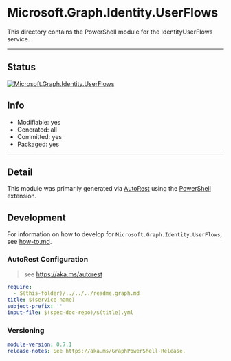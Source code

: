 <!-- region Generated -->
# Microsoft.Graph.Identity.UserFlows
This directory contains the PowerShell module for the IdentityUserFlows service.

---
## Status
[![Microsoft.Graph.Identity.UserFlows](https://img.shields.io/powershellgallery/v/Microsoft.Graph.Identity.UserFlows.svg?style=flat-square&label=Microsoft.Graph.Identity.UserFlows "Microsoft.Graph.Identity.UserFlows")](https://www.powershellgallery.com/packages/Microsoft.Graph.Identity.UserFlows/)

## Info
- Modifiable: yes
- Generated: all
- Committed: yes
- Packaged: yes

---
## Detail
This module was primarily generated via [AutoRest](https://github.com/Azure/autorest) using the [PowerShell](https://github.com/Azure/autorest.powershell) extension.

## Development
For information on how to develop for `Microsoft.Graph.Identity.UserFlows`, see [how-to.md](how-to.md).
<!-- endregion -->

### AutoRest Configuration

> see https://aka.ms/autorest

``` yaml
require:
  - $(this-folder)/../../../readme.graph.md
title: $(service-name)
subject-prefix: ''
input-file: $(spec-doc-repo)/$(title).yml
```
### Versioning

``` yaml
module-version: 0.7.1
release-notes: See https://aka.ms/GraphPowerShell-Release.
```

